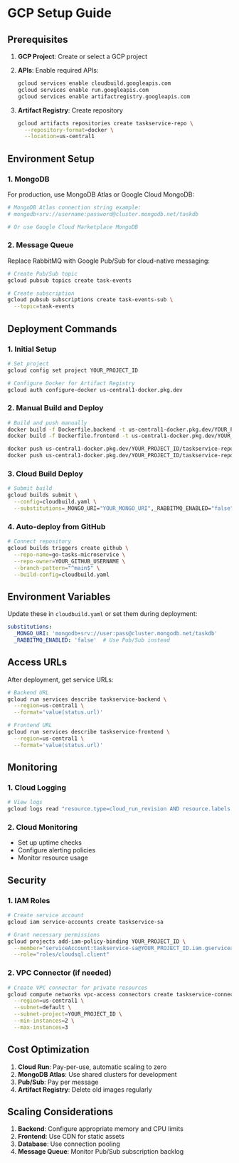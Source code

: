 # GCP Setup Guide

## Prerequisites

1. **GCP Project**: Create or select a GCP project
2. **APIs**: Enable required APIs:
   ```bash
   gcloud services enable cloudbuild.googleapis.com
   gcloud services enable run.googleapis.com
   gcloud services enable artifactregistry.googleapis.com
   ```

3. **Artifact Registry**: Create repository
   ```bash
   gcloud artifacts repositories create taskservice-repo \
     --repository-format=docker \
     --location=us-central1
   ```

## Environment Setup

### 1. MongoDB
For production, use MongoDB Atlas or Google Cloud MongoDB:

```bash
# MongoDB Atlas connection string example:
# mongodb+srv://username:password@cluster.mongodb.net/taskdb

# Or use Google Cloud Marketplace MongoDB
```

### 2. Message Queue
Replace RabbitMQ with Google Pub/Sub for cloud-native messaging:

```bash
# Create Pub/Sub topic
gcloud pubsub topics create task-events

# Create subscription
gcloud pubsub subscriptions create task-events-sub \
  --topic=task-events
```

## Deployment Commands

### 1. Initial Setup
```bash
# Set project
gcloud config set project YOUR_PROJECT_ID

# Configure Docker for Artifact Registry
gcloud auth configure-docker us-central1-docker.pkg.dev
```

### 2. Manual Build and Deploy
```bash
# Build and push manually
docker build -f Dockerfile.backend -t us-central1-docker.pkg.dev/YOUR_PROJECT_ID/taskservice-repo/taskservice-backend .
docker build -f Dockerfile.frontend -t us-central1-docker.pkg.dev/YOUR_PROJECT_ID/taskservice-repo/taskservice-frontend .

docker push us-central1-docker.pkg.dev/YOUR_PROJECT_ID/taskservice-repo/taskservice-backend
docker push us-central1-docker.pkg.dev/YOUR_PROJECT_ID/taskservice-repo/taskservice-frontend
```

### 3. Cloud Build Deploy
```bash
# Submit build
gcloud builds submit \
  --config=cloudbuild.yaml \
  --substitutions=_MONGO_URI="YOUR_MONGO_URI",_RABBITMQ_ENABLED="false"
```

### 4. Auto-deploy from GitHub
```bash
# Connect repository
gcloud builds triggers create github \
  --repo-name=go-tasks-microservice \
  --repo-owner=YOUR_GITHUB_USERNAME \
  --branch-pattern="^main$" \
  --build-config=cloudbuild.yaml
```

## Environment Variables

Update these in `cloudbuild.yaml` or set them during deployment:

```yaml
substitutions:
  _MONGO_URI: 'mongodb+srv://user:pass@cluster.mongodb.net/taskdb'
  _RABBITMQ_ENABLED: 'false'  # Use Pub/Sub instead
```

## Access URLs

After deployment, get service URLs:

```bash
# Backend URL
gcloud run services describe taskservice-backend \
  --region=us-central1 \
  --format='value(status.url)'

# Frontend URL  
gcloud run services describe taskservice-frontend \
  --region=us-central1 \
  --format='value(status.url)'
```

## Monitoring

### 1. Cloud Logging
```bash
# View logs
gcloud logs read "resource.type=cloud_run_revision AND resource.labels.service_name=taskservice-backend"
```

### 2. Cloud Monitoring
- Set up uptime checks
- Configure alerting policies
- Monitor resource usage

## Security

### 1. IAM Roles
```bash
# Create service account
gcloud iam service-accounts create taskservice-sa

# Grant necessary permissions
gcloud projects add-iam-policy-binding YOUR_PROJECT_ID \
  --member="serviceAccount:taskservice-sa@YOUR_PROJECT_ID.iam.gserviceaccount.com" \
  --role="roles/cloudsql.client"
```

### 2. VPC Connector (if needed)
```bash
# Create VPC connector for private resources
gcloud compute networks vpc-access connectors create taskservice-connector \
  --region=us-central1 \
  --subnet=default \
  --subnet-project=YOUR_PROJECT_ID \
  --min-instances=2 \
  --max-instances=3
```

## Cost Optimization

1. **Cloud Run**: Pay-per-use, automatic scaling to zero
2. **MongoDB Atlas**: Use shared clusters for development
3. **Pub/Sub**: Pay per message
4. **Artifact Registry**: Delete old images regularly

## Scaling Considerations

1. **Backend**: Configure appropriate memory and CPU limits
2. **Frontend**: Use CDN for static assets
3. **Database**: Use connection pooling
4. **Message Queue**: Monitor Pub/Sub subscription backlog